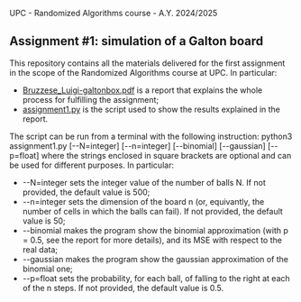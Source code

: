 UPC - Randomized Algorithms course - A.Y. 2024/2025

## Assignment #1: simulation of a Galton board

This repository contains all the materials delivered for the first assignment in the scope of the Randomized Algorithms course at UPC.
In particular:
- [Bruzzese_Luigi-galtonbox.pdf](https://www.google.it) is a report that explains the whole process for fulfilling the assignment;
- [assignment1.py](https://www.google.it) is the script used to show the results explained in the report.

The script can be run from a terminal with the following instruction:
  python3 assignment1.py [--N=integer] [--n=integer] [--binomial] [--gaussian] [--p=float]
where the strings enclosed in square brackets are optional and can be used for different purposes. In particular:
- --N=integer sets the integer value of the number of balls N. If not provided, the default value is 500;
- --n=integer sets the dimension of the board n (or, equivantly, the number of cells in which the balls can fail). If not provided, the default value is 50;
- --binomial makes the program show the binomial approximation (with p = 0.5, see the report for more details), and its MSE with respect to the real data;
- --gaussian makes the program show the gaussian approximation of the binomial one;
- --p=float sets the probability, for each ball, of falling to the right at each of the n steps. If not provided, the default value is 0.5.
